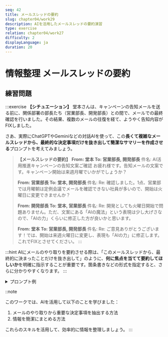 ```yaml
---
seq: 42
title: メールスレッドの要約
slug: chapter04/work29
description: AIを活用したメールスレッドの要約演習
type: exercise
relation: chapter04/work27
difficulty: 2
displayLanguage: ja
duration: 20
---
```


# 情報整理 メールスレッドの要約

## 練習問題

:::exercise
**【シチュエーション】**
堂本さんは、キャンペーンの告知メールを送る前に、関係部署の部長たち（営業部長、開発部長）との間で、メールでの最終確認を行いました。その結果、複数のメールの往復を経て、ようやく告知内容がFIXしました。

さあ、実際にChatGPTやGeminiなどの対話AIを使って、この**長くて複雑なメールスレッドから、最終的な決定事項だけを抜き出して簡潔なサマリーを作成させる**プロンプトを考えてみましょう。

> **【メールスレッドの要約】**
> **From: 堂本 To: 営業部長, 開発部長**
> 件名: AI活用推進キャンペーンの告知文案ご確認
> お疲れ様です。告知メールの文案です。キャンペーン開始は来週月曜でいかがでしょうか？
> 
> **From: 営業部長 To: 堂本, 開発部長**
> 件名: Re:
> 確認しました。1点、営業部では月曜朝は定例会議でメールを確認できない社員が多いので、開始は火曜日に変更できませんか？
> 
> **From: 開発部長 To: 堂本, 営業部長**
> 件名: Re:
> 開発としても火曜日開始で問題ありません。ただ、文案にある「AIの魔法」という表現は少し大げさなので、「AIの力」くらいに修正した方が良いかと思います。
> 
> **From: 堂本 To: 営業部長, 開発部長**
> 件名: Re:
> ご意見ありがとうございます！では、開始は来週火曜日に変更し、表現も「AIの力」に修正します。これでFIXとさせてください。
:::

:::hint
AIにメールのやり取りを要約させる際は、「このメールスレッドから、最終的に決まったことだけを抜き出して」のように、**何に焦点を当てて要約してほしいか**を明確に指示することが重要です。箇条書きなどの形式を指定すると、さらに分かりやすくなります。
:::

<details>
<summary>プロンプト例</summary>

```markdown
あなたは、優秀なプロジェクトマネージャーです。
以下のメールのやり取りを読み、最終的な決定事項を箇条書きで簡潔にまとめてください。

# メールスレッド
（ここに上記のメールスレッドを貼り付ける）
```

### 期待される出力例
```markdown
承知いたしました。メールスレッドから最終決定事項をまとめます。

- **キャンペーン開始日**: 来週の火曜日に変更。
- **告知文の表現**: 「AIの魔法」という表現を「AIの力」に修正。
```
</details>

::note

このワークでは、AIを活用して以下のことを学びました：

1. メールのやり取りから重要な決定事項を抽出する方法
2. 情報を簡潔にまとめる方法

これらのスキルを活用して、効率的に情報を整理しましょう。
:::